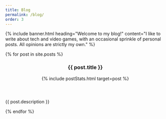 ```yaml
---
title: Blog
permalink: /blog/
order: 3
---
```


{% include banner.html heading="Welcome to my blog!" content="I like to write about tech and video games, with an occasional sprinkle of personal posts. All opinions are strictly my own." %}

<article id="post-previews" class="container">
    {% for post in site.posts %}
        <div class="card post-preview">
            <header>
                <h3 class="post-title">{{ post.title }}</h3>
                {% include postStats.html target=post %}
            </header>
            <p class="post-description">{{ post.description }}</p>
            <a class="container-link" href="{{ post.url }}"></a>
        </div>
    {% endfor %}
</article>